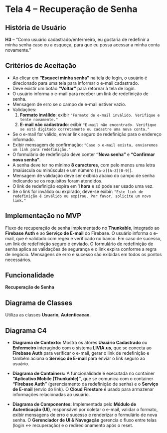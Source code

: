 # Tela 4 – Recuperação de Senha

## História de Usuário
**H3** – “Como usuário cadastrado/enfermeiro, eu gostaria de redefinir a minha senha caso eu a esqueça, para que eu possa acessar a minha conta novamente.”

## Critérios de Aceitação
- Ao clicar em **“Esqueci minha senha”** na tela de login, o usuário é direcionado para uma tela para informar o e-mail cadastrado.
- Deve existir um botão **“Voltar”** para retornar à tela de login.
- O usuário informa o e-mail para receber um link de redefinição de senha.
- Mensagem de erro se o campo de e-mail estiver vazio.
- Validações:
  1. **Formato inválido**: exibir `"Formato de e-mail inválido. Verifique e tente novamente."`
  2. **E-mail não cadastrado**: exibir `"E-mail não encontrado. Verifique se está digitado corretamente ou cadastre uma nova conta."`
- Se o e-mail for válido, enviar link seguro de redefinição para o endereço informado.
- Exibir mensagem de confirmação: `"Caso o e-mail exista, enviaremos um link para redefinição."`
- O formulário de redefinição deve conter **“Nova senha”** e **“Confirmar nova senha”**.
- A senha deve ter no mínimo **8 caracteres**, com pelo menos uma letra (maiúscula ou minúscula) e um número (`[a-z][A-Z][0-9]`).
- Mensagem de validação deve ser exibida abaixo do campo de senha indicando se os requisitos foram atendidos.
- O link de redefinição expira em **1 hora** e só pode ser usado uma vez.
- Se o link for inválido ou expirado, deve-se exibir: `"Este link de redefinição é inválido ou expirou. Por favor, solicite um novo link."`

## Implementação no MVP
Fluxo de recuperação de senha implementado no **Thunkable**, integrado ao **Firebase Auth** e ao **Serviço de E-mail** do Firebase. O usuário informa o e-mail, que é validado com regex e verificado no banco. Em caso de sucesso, um link de redefinição seguro é enviado. O formulário de redefinição de senha aplica as validações de segurança e o link expira conforme a regra de negócio. Mensagens de erro e sucesso são exibidas em todos os pontos necessários.

## Funcionalidade
**Recuperação de Senha**

## Diagrama de Classes
Utiliza as classes **Usuario**, **Autenticacao**.

## Diagrama C4 

- **Diagrama de Contexto:** Mostra os atores **Usuário Cadastrado** ou **Enfermeiro** interagindo com o sistema **LIVIA.us**, que se conecta ao **Firebase Auth** para verificar o e-mail, gerar o link de redefinição e também aciona o **Serviço de E-mail** para enviar o link seguro ao usuário.

- **Diagrama de Containers:** A funcionalidade é executada no container **“Aplicativo Mobile (Thunkable)”**, que se comunica com o container **“Firebase Auth”** (gerenciamento da redefinição de senha) e o **Serviço de E-mail** (envio do link). O **Cloud Firestore** é usado para armazenar informações relacionadas ao usuário.

- **Diagrama de Componentes:** Implementada pelo **Módulo de Autenticação (UI)**, responsável por coletar o e-mail, validar o formato, exibir mensagens de erro e sucesso e renderizar o formulário de nova senha. O **Gerenciador de UI & Navegação** gerencia o fluxo entre telas (login ↔ recuperação) e o redirecionamento após o reset.
